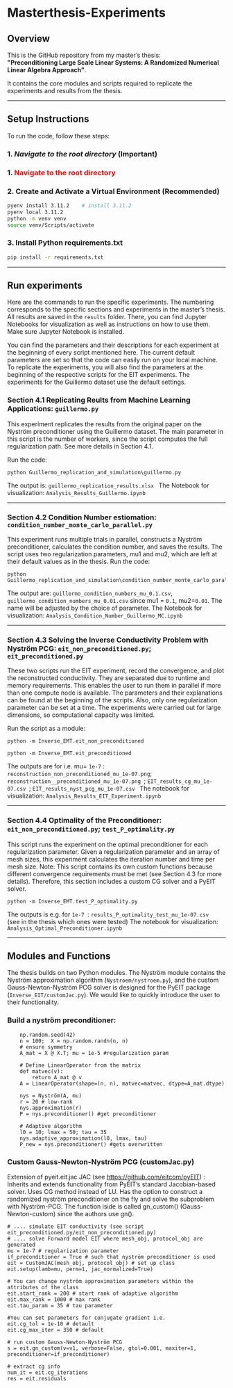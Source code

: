 # Masterthesis-Experiments

## Overview

This is the GitHub repository from my master’s thesis:  
**"Preconditioning Large Scale Linear Systems: A Randomized Numerical Linear Algebra Approach"**.

It contains the core modules and scripts required to replicate the experiments and results from the thesis.

---

## Setup Instructions

To run the code, follow these steps:

### 1. ***Navigate to the root directory*** (Important) 
### 1. <span style="color:red">Navigate to the root directory</span>

### 2. Create and Activate a Virtual Environment (Recommended)


```bash
pyenv install 3.11.2    # install 3.11.2
pyenv local 3.11.2
python -m venv venv
source venv/Scripts/activate
````
### 3. Install Python requirements.txt

```bash
pip install -r requirements.txt

````
---

## Run experiments

Here are the commands to run the specific experiments. The numbering corresponds to the specific sections and experiments in the master’s thesis. All results are saved in the `results` folder. There, you can find Jupyter Notebooks for visualization as well as instructions on how to use them. Make sure Jupyter Notebook is installed.

You can find the parameters and their descriptions for each experiment at the beginning of every script mentioned here. The current default parameters are set so that the code can easily run on your local machine. To replicate the experiments, you will also find the parameters at the beginning of the respective scripts for the EIT experiments. The experiments for the Guillermo dataset use the default settings.


### Section 4.1 Replicating Reults from Machine Learning Applications: `guillermo.py`

This experiment replicates the results from the original paper on the Nyström preconditioner using the Guillermo dataset. The main parameter in this script is the number of workers, since the script computes the full regularization path. See more details in Section 4.1.

Run the code:

````
python Guillermo_replication_and_simulation\guillermo.py
````
The output is:  ```guillermo_replication_results.xlsx ```
The Notebook for visualization:  ```Analysis_Results_Guillermo.ipynb ```

----

### Section 4.2 Condition Number estiomation: `condition_number_monte_carlo_parallel.py`

This experiment runs multiple trials in parallel, constructs a Nyström preconditioner, calculates the condition number, and saves the results. The script uses two regularization parameters, mu1 and mu2, which are left at their default values as in the thesis.
Run the code: 

````
python Guillermo_replication_and_simulation\condition_number_monte_carlo_parallel.py
````

The output are: ```guillermo_condition_numbers_mu_0.1.csv```, ```guillermo_condition_numbers_mu_0.01.csv``` since mu1 = `0.1`, mu2=`0.01`. The name will be adjusted by the choice of parameter. 
The Notebook for visualization:  ```Analysis_Condition_Number_Guillermo_MC.ipynb ```

---

### Section 4.3 Solving the Inverse Conductivity Problem with Nyström PCG: `eit_non_preconditioned.py`; `eit_preconditioned.py`

These two scripts run the EIT experiment, record the convergence, and plot the reconstructed conductivity. They are separated due to runtime and memory requirements. This enables the user to run them in parallel if more than one compute node is available. The parameters and their explanations can be found at the beginning of the scripts. Also, only one regularization parameter can be set at a time. The experiments were carried out for large dimensions, so computational capacity was limited.

Run the script as a module:

````
python -m Inverse_EMT.eit_non_preconditioned
````

````
python -m Inverse_EMT.eit_preconditioned
````
The outputs are for i.e. mu=  ```1e-7``` : ```reconstruction_non_preconditioned_mu_1e-07.png```;  ```reconstruction__preconditioned_mu_1e-07.png ```;  ```EIT_results_cg_mu_1e-07.csv ```;  ```EIT_results_nyst_pcg_mu_1e-07.csv ```
The notebook for visualization:  ```Analysis_Results_EIT_Experiment.ipynb ```

---

### Section 4.4 Optimality of the Preconditioner: `eit_non_preconditioned.py`; `test_P_optimality.py`

This script runs the experiment on the optimal preconditioner for each regularization parameter. Given a regularization parameter and an array of mesh sizes, this experiment calculates the iteration number and time per mesh size. 
Note: This script contains its own custom functions because different convergence requirements must be met (see Section 4.3 for more details). Therefore, this section includes a custom CG solver and a PyEIT solver.


````
python -m Inverse_EMT.test_P_optimality.py
````
The outputs is e.g. for  ```1e-7 ```:  ```results_P_optimality_test_mu_1e-07.csv ``` (see in the thesis which ones were tested)
The notebook for visualization:  ```Analysis_Optimal_Preconditioner.ipynb ```

---

## Modules and Functions

The thesis builds on two Python modules. The Nyström module contains the Nyström approximation algorithm (`Nystroem/nystroem.py`), and the custom Gauss-Newton-Nyström PCG solver is designed for the PyEIT package (`Inverse_EIT/customJac.py`). We would like to quickly introduce the user to their functionality.

### Build a nyström preconditioner: 

```
    np.random.seed(42)
    n = 100;  X = np.random.randn(n, n)
    # ensure symmetry
    A_mat = X @ X.T; mu = 1e-5 #regularization param

    # Define LinearOperator from the matrix
    def matvec(v):
        return A_mat @ v
    A = LinearOperator(shape=(n, n), matvec=matvec, dtype=A_mat.dtype)

    nys = Nyström(A, mu)
    r = 20 # low-rank
    nys.approximation(r)
    P = nys.preconditioner() #get preconditioner

    # Adaptive algorithm
    l0 = 10; lmax = 50; tau = 35
    nys.adaptive_approximation(l0, lmax, tau)
    P_new = nys.preconditioner() #gets overwritten

```

### Custom Gauss-Newton-Nyström PCG (customJac.py)

Extension of pyeit.eit.jac.JAC (see https://github.com/eitcom/pyEIT) : Inherits and extends functionality from PyEIT’s standard Jacobian-based solver. Uses CG method instead of LU. Has the option to construct a randomized nyström preconditioner on the fly and solve the subproblem with Nyström-PCG. The function iside is called gn_custom() (Gauss-Newton-custom) since the authors use gn(). 

````
# .... simulate EIT conductivity (see script eit_preconditioned.py/eit_non_preconditioned.py)
# .... solve Forward model EIT where mesh_obj, protocol_obj are generated
mu = 1e-7 # regularization parameter
if_preconditioner = True # such that nyström preconditioner is used
eit = CustomJAC(mesh_obj, protocol_obj) # set up class
eit.setup(lamb=mu, perm=1, jac_normalized=True)

# You can change nyström approximation parameters within the attributes of the class
eit.start_rank = 200 # start rank of adaptive algorithm
eit.max_rank = 1000 # max rank
eit.tau_param = 35 # tau parameter

#You can set parameters for conjugate gradient i.e.
eit.cg_tol = 1e-10 # detault
eit.cg_max_iter = 350 # default

# run custom Gauss-Newton-Nyström PCG 
s = eit.gn_custom(v=v1, verbose=False, gtol=0.001, maxiter=1, preconditioner=if_preconditioner)

# extract cg info
num_it = eit.cg_iterations
res = eit.residuals




